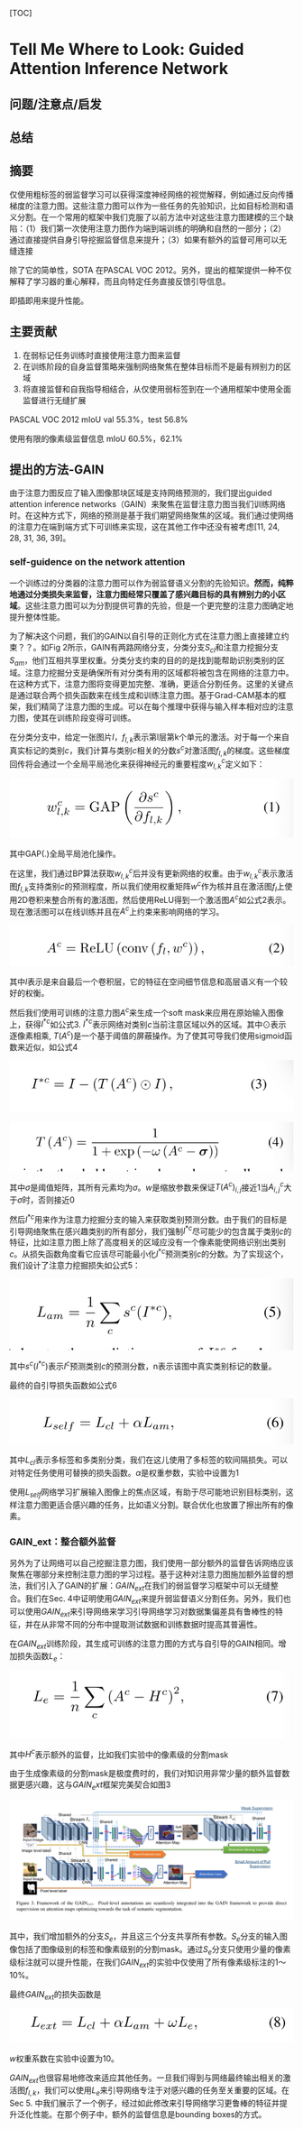 [TOC]

# Tell Me Where to Look: Guided Attention Inference Network

## 问题/注意点/启发

## 总结

## 摘要

仅使用粗标签的弱监督学习可以获得深度神经网络的视觉解释，例如通过反向传播梯度的注意力图。这些注意力图可以作为一些任务的先验知识，比如目标检测和语义分割。在一个常用的框架中我们克服了以前方法中对这些注意力图建模的三个缺陷：（1）我们第一次使用注意力图作为端到端训练的明确和自然的一部分；（2）通过直接提供自身引导挖掘监督信息来提升；（3）如果有额外的监督可用可以无缝连接

除了它的简单性，SOTA 在PASCAL VOC 2012。另外，提出的框架提供一种不仅解释了学习器的重心解释，而且向特定任务直接反馈引导信息。

即插即用来提升性能。

## 主要贡献

1. 在弱标记任务训练时直接使用注意力图来监督
2. 在训练阶段的自身监督策略来强制网络聚焦在整体目标而不是最有辨别力的区域
3. 将直接监督和自我指导相结合，从仅使用弱标签到在一个通用框架中使用全面监督进行无缝扩展

PASCAL VOC 2012 mIoU val 55.3%，test 56.8%

使用有限的像素级监督信息 mIoU 60.5%，62.1%

## 提出的方法-GAIN

由于注意力图反应了输入图像那块区域是支持网络预测的，我们提出guided attention inference networks（GAIN）来聚焦在监督注意力图当我们训练网络时。在这种方式下，网络的预测是基于我们期望网络聚焦的区域。我们通过使网络的注意力在端到端方式下可训练来实现，这在其他工作中还没有被考虑[11, 24, 28, 31, 36, 39]。

### self-guidence on the network attention

一个训练过的分类器的注意力图可以作为弱监督语义分割的先验知识。**然而，纯粹地通过分类损失来监督，注意力图经常只覆盖了感兴趣目标的具有辨别力的小区域**。这些注意力图可以为分割提供可靠的先验，但是一个更完整的注意力图确定地提升整体性能。

为了解决这个问题，我们的GAIN以自引导的正则化方式在注意力图上直接建立约束？？。如Fig 2所示，GAIN有两路网络分支，分类分支$S_{cl}$和注意力挖掘分支$S_{am}$，他们互相共享里权重。分类分支约束的目的的是找到能帮助识别类别的区域。注意力挖掘分支是确保所有对分类有用的区域都将被包含在网络的注意力中。在这种方式下，注意力图将变得更加完整、准确，更适合分割任务。这里的关键点是通过联合两个损失函数来在线生成和训练注意力图。基于Grad-CAM基本的框架，我们精简了注意力图的生成。可以在每个推理中获得与输入样本相对应的注意力图，使其在训练阶段变得可训练。

在分类分支中，给定一张图片$I$，$f_{l,k}$表示第l层第k个单元的激活。对于每一个来自真实标记的类别$c$，我们计算与类别$c$相关的分数$s^{c}$对激活图$f_{l,k}$的梯度。这些梯度回传将会通过一个全局平局池化来获得神经元的重要程度$w_{l,k}^{c}$定义如下：

![image-20190522204725545](../Pictures/image-20190522204725545.png)

其中GAP(.)全局平局池化操作。

在这里，我们通过BP算法获取$w_{l,k}^{c}$后并没有更新网络的权重。由于$w_{l,k}^{c}$表示激活图$f_{l,k}$支持类别$c$的预测程度，所以我们使用权重矩阵$w^{c}$作为核并且在激活图$f_{l}$上使用2D卷积来整合所有的激活图，然后使用ReLU得到一个激活图$A^{c}$如公式2表示。现在激活图可以在线训练并且在$A^{c}$上约束来影响网络的学习。

![image-20190522205521645](../Pictures/image-20190522205521645.png)

其中$l$表示是来自最后一个卷积层，它的特征在空间细节信息和高层语义有一个较好的权衡。

然后我们使用可训练的注意力图$A^{c}$来生成一个soft mask来应用在原始输入图像上，获得$I^{*c}$如公式3. $I^{*c}$表示网络对类别$c$当前注意区域以外的区域。其中$\odot$表示逐像素相乘, $T(A^{c})$是一个基于阈值的屏蔽操作。为了使其可导我们使用sigmoid函数来近似，如公式4

![image-20190522210517268](../Pictures/image-20190522210517268.png)

![image-20190522211738276](../Pictures/image-20190522211738276.png)

其中$\sigma$是阈值矩阵，其所有元素均为$\sigma$。$w$是缩放参数来保证$T(A^{c})_{i,j}$接近1当$A_{i,j}^{c}$大于$\sigma$时，否则接近0

然后$I^{*c}$用来作为注意力挖掘分支的输入来获取类别预测分数。由于我们的目标是引导网络聚焦在感兴趣类别的所有部分，我们强制$I^{*c}$尽可能少的包含属于类别$c$的特征，比如注意力图上除了高度相关的区域应没有一个像素能使网络识别出类别$c$。从损失函数角度看它应该尽可能最小化$I^{*c}$预测类别$c$的分数。为了实现这个，我们设计了注意力挖掘损失如公式5：

![image-20190522213610858](../Pictures/image-20190522213610858.png)

其中$s^{c}(I^{*c})$表示$I^{c}$预测类别$c$的预测分数，n表示该图中真实类别标记的数量。

最终的自引导损失函数如公式6

![image-20190522213858868](../Pictures/image-20190522213858868.png)

其中$L_{cl}$表示多标签和多类别分类，我们在这儿使用了多标签的软间隔损失。可以对特定任务使用可替换的损失函数。$\alpha$是权重参数，实验中设置为1

使用$L_{self}$网络学习扩展输入图像上的焦点区域，有助于尽可能地识别目标类别，这样注意力图更适合感兴趣的任务，比如语义分割。联合优化也放置了擦出所有的像素。

### GAIN_ext：整合额外监督

另外为了让网络可以自己挖掘注意力图，我们使用一部分额外的监督告诉网络应该聚焦在哪部分来控制注意力图的学习过程。基于这种对注意力图施加额外监督的想法，我们引入了GAIN的扩展：$GAIN_{ext}$在我们的弱监督学习框架中可以无缝整合。我们在Sec. 4中证明使用$GAIN_{ext}$来提升弱监督语义分割任务。另外，我们也可以使用$GAIN_{ext}$来引导网络来学习引导网络学习对数据集偏差具有鲁棒性的特征，并在从非常不同的分布中提取测试数据和训练数据时提高其普遍性。

在$GAIN_{ext}$训练阶段，其生成可训练的注意力图的方式与自引导的GAIN相同。增加损失函数$L_{e}$：

![image-20190522220317645](../Pictures/image-20190522220317645.png)

其中$H^{c}$表示额外的监督，比如我们实验中的像素级的分割mask

由于生成像素级的分割mask是极度费时的，我们对知识用非常少量的额外监督数据更感兴趣，这与$GAIN_ext$框架完美契合如图3

![image-20190522220611506](../Pictures/image-20190522220611506.png)

其中，我们增加额外的分支$S_{e}$，并且这三个分支共享所有参数。$S_{e}$分支的输入图像包括了图像级别的标签和像素级别的分割mask。通过$S_{e}$分支只使用少量的像素级标注就可以提升性能，在我们$GAIN_{ext}$的实验中仅使用了所有像素级标注的1～10%。

最终$GAIN_{ext}$的损失函数是

![image-20190522221713240](../Pictures/image-20190522221713240.png)

$w$权重系数在实验中设置为10。

$GAIN_{ext}$也很容易地修改来适应其他任务。一旦我们得到与网络最终输出相关的激活图$f_{l,k}$，我们可以使用$L_{e}$来引导网络专注于对感兴趣的任务至关重要的区域。在Sec 5. 中我们展示了一个例子，经过如此修改来引导网络学习更鲁棒的特征并提升泛化性能。在那个例子中，额外的监督信息是bounding boxes的方式。

